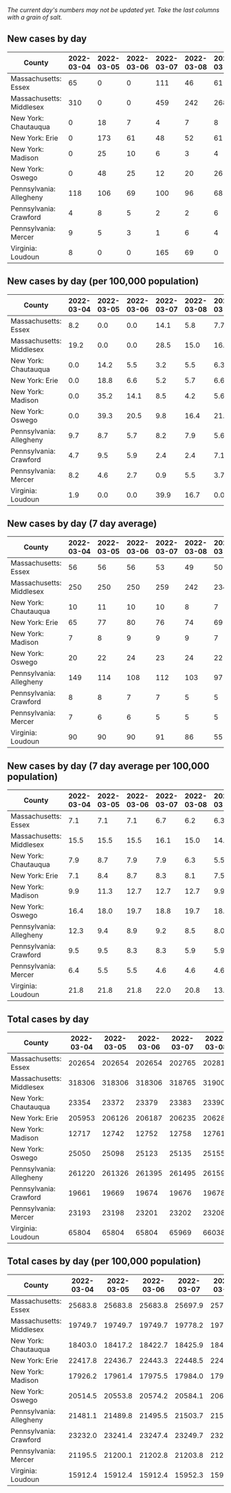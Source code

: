 _The current day's numbers may not be updated yet. Take the last columns with a grain of salt._
## New cases by day

| County | 2022-03-04 | 2022-03-05 | 2022-03-06 | 2022-03-07 | 2022-03-08 | 2022-03-09 | 2022-03-10 |
| --- | --- | --- | --- | --- | --- | --- | --- |
| Massachusetts: Essex | 65 | 0 | 0 | 111 | 46 | 61 | 64 |
| Massachusetts: Middlesex | 310 | 0 | 0 | 459 | 242 | 268 | 245 |
| New York: Chautauqua | 0 | 18 | 7 | 4 | 7 | 8 | 6 |
| New York: Erie | 0 | 173 | 61 | 48 | 52 | 61 | 43 |
| New York: Madison | 0 | 25 | 10 | 6 | 3 | 4 | 6 |
| New York: Oswego | 0 | 48 | 25 | 12 | 20 | 26 | 6 |
| Pennsylvania: Allegheny | 118 | 106 | 69 | 100 | 96 | 68 | 130 |
| Pennsylvania: Crawford | 4 | 8 | 5 | 2 | 2 | 6 | 6 |
| Pennsylvania: Mercer | 9 | 5 | 3 | 1 | 6 | 4 | 12 |
| Virginia: Loudoun | 8 | 0 | 0 | 165 | 69 | 0 | 194 |

## New cases by day (per 100,000 population)

| County | 2022-03-04 | 2022-03-05 | 2022-03-06 | 2022-03-07 | 2022-03-08 | 2022-03-09 | 2022-03-10 |
| --- | --- | --- | --- | --- | --- | --- | --- |
| Massachusetts: Essex | 8.2 | 0.0 | 0.0 | 14.1 | 5.8 | 7.7 | 8.1 |
| Massachusetts: Middlesex | 19.2 | 0.0 | 0.0 | 28.5 | 15.0 | 16.6 | 15.2 |
| New York: Chautauqua | 0.0 | 14.2 | 5.5 | 3.2 | 5.5 | 6.3 | 4.7 |
| New York: Erie | 0.0 | 18.8 | 6.6 | 5.2 | 5.7 | 6.6 | 4.7 |
| New York: Madison | 0.0 | 35.2 | 14.1 | 8.5 | 4.2 | 5.6 | 8.5 |
| New York: Oswego | 0.0 | 39.3 | 20.5 | 9.8 | 16.4 | 21.3 | 4.9 |
| Pennsylvania: Allegheny | 9.7 | 8.7 | 5.7 | 8.2 | 7.9 | 5.6 | 10.7 |
| Pennsylvania: Crawford | 4.7 | 9.5 | 5.9 | 2.4 | 2.4 | 7.1 | 7.1 |
| Pennsylvania: Mercer | 8.2 | 4.6 | 2.7 | 0.9 | 5.5 | 3.7 | 11.0 |
| Virginia: Loudoun | 1.9 | 0.0 | 0.0 | 39.9 | 16.7 | 0.0 | 46.9 |

## New cases by day (7 day average)

| County | 2022-03-04 | 2022-03-05 | 2022-03-06 | 2022-03-07 | 2022-03-08 | 2022-03-09 | 2022-03-10 |
| --- | --- | --- | --- | --- | --- | --- | --- |
| Massachusetts: Essex | 56 | 56 | 56 | 53 | 49 | 50 | 50 |
| Massachusetts: Middlesex | 250 | 250 | 250 | 259 | 242 | 234 | 218 |
| New York: Chautauqua | 10 | 11 | 10 | 10 | 8 | 7 | 7 |
| New York: Erie | 65 | 77 | 80 | 76 | 74 | 69 | 63 |
| New York: Madison | 7 | 8 | 9 | 9 | 9 | 7 | 8 |
| New York: Oswego | 20 | 22 | 24 | 23 | 24 | 22 | 20 |
| Pennsylvania: Allegheny | 149 | 114 | 108 | 112 | 103 | 97 | 98 |
| Pennsylvania: Crawford | 8 | 8 | 7 | 7 | 5 | 5 | 5 |
| Pennsylvania: Mercer | 7 | 6 | 6 | 5 | 5 | 5 | 6 |
| Virginia: Loudoun | 90 | 90 | 90 | 91 | 86 | 55 | 62 |

## New cases by day (7 day average per 100,000 population)

| County | 2022-03-04 | 2022-03-05 | 2022-03-06 | 2022-03-07 | 2022-03-08 | 2022-03-09 | 2022-03-10 |
| --- | --- | --- | --- | --- | --- | --- | --- |
| Massachusetts: Essex | 7.1 | 7.1 | 7.1 | 6.7 | 6.2 | 6.3 | 6.3 |
| Massachusetts: Middlesex | 15.5 | 15.5 | 15.5 | 16.1 | 15.0 | 14.5 | 13.5 |
| New York: Chautauqua | 7.9 | 8.7 | 7.9 | 7.9 | 6.3 | 5.5 | 5.5 |
| New York: Erie | 7.1 | 8.4 | 8.7 | 8.3 | 8.1 | 7.5 | 6.9 |
| New York: Madison | 9.9 | 11.3 | 12.7 | 12.7 | 12.7 | 9.9 | 11.3 |
| New York: Oswego | 16.4 | 18.0 | 19.7 | 18.8 | 19.7 | 18.0 | 16.4 |
| Pennsylvania: Allegheny | 12.3 | 9.4 | 8.9 | 9.2 | 8.5 | 8.0 | 8.1 |
| Pennsylvania: Crawford | 9.5 | 9.5 | 8.3 | 8.3 | 5.9 | 5.9 | 5.9 |
| Pennsylvania: Mercer | 6.4 | 5.5 | 5.5 | 4.6 | 4.6 | 4.6 | 5.5 |
| Virginia: Loudoun | 21.8 | 21.8 | 21.8 | 22.0 | 20.8 | 13.3 | 15.0 |

## Total cases by day

| County | 2022-03-04 | 2022-03-05 | 2022-03-06 | 2022-03-07 | 2022-03-08 | 2022-03-09 | 2022-03-10 |
| --- | --- | --- | --- | --- | --- | --- | --- |
| Massachusetts: Essex | 202654 | 202654 | 202654 | 202765 | 202811 | 202872 | 202936 |
| Massachusetts: Middlesex | 318306 | 318306 | 318306 | 318765 | 319007 | 319275 | 319520 |
| New York: Chautauqua | 23354 | 23372 | 23379 | 23383 | 23390 | 23398 | 23404 |
| New York: Erie | 205953 | 206126 | 206187 | 206235 | 206287 | 206348 | 206391 |
| New York: Madison | 12717 | 12742 | 12752 | 12758 | 12761 | 12765 | 12771 |
| New York: Oswego | 25050 | 25098 | 25123 | 25135 | 25155 | 25181 | 25187 |
| Pennsylvania: Allegheny | 261220 | 261326 | 261395 | 261495 | 261591 | 261659 | 261789 |
| Pennsylvania: Crawford | 19661 | 19669 | 19674 | 19676 | 19678 | 19684 | 19690 |
| Pennsylvania: Mercer | 23193 | 23198 | 23201 | 23202 | 23208 | 23212 | 23224 |
| Virginia: Loudoun | 65804 | 65804 | 65804 | 65969 | 66038 | 66038 | 66232 |

## Total cases by day (per 100,000 population)

| County | 2022-03-04 | 2022-03-05 | 2022-03-06 | 2022-03-07 | 2022-03-08 | 2022-03-09 | 2022-03-10 |
| --- | --- | --- | --- | --- | --- | --- | --- |
| Massachusetts: Essex | 25683.8 | 25683.8 | 25683.8 | 25697.9 | 25703.7 | 25711.4 | 25719.6 |
| Massachusetts: Middlesex | 19749.7 | 19749.7 | 19749.7 | 19778.2 | 19793.2 | 19809.8 | 19825.0 |
| New York: Chautauqua | 18403.0 | 18417.2 | 18422.7 | 18425.9 | 18431.4 | 18437.7 | 18442.4 |
| New York: Erie | 22417.8 | 22436.7 | 22443.3 | 22448.5 | 22454.2 | 22460.8 | 22465.5 |
| New York: Madison | 17926.2 | 17961.4 | 17975.5 | 17984.0 | 17988.2 | 17993.8 | 18002.3 |
| New York: Oswego | 20514.5 | 20553.8 | 20574.2 | 20584.1 | 20600.4 | 20621.7 | 20626.7 |
| Pennsylvania: Allegheny | 21481.1 | 21489.8 | 21495.5 | 21503.7 | 21511.6 | 21517.2 | 21527.9 |
| Pennsylvania: Crawford | 23232.0 | 23241.4 | 23247.4 | 23249.7 | 23252.1 | 23259.2 | 23266.3 |
| Pennsylvania: Mercer | 21195.5 | 21200.1 | 21202.8 | 21203.8 | 21209.2 | 21212.9 | 21223.9 |
| Virginia: Loudoun | 15912.4 | 15912.4 | 15912.4 | 15952.3 | 15969.0 | 15969.0 | 16015.9 |
